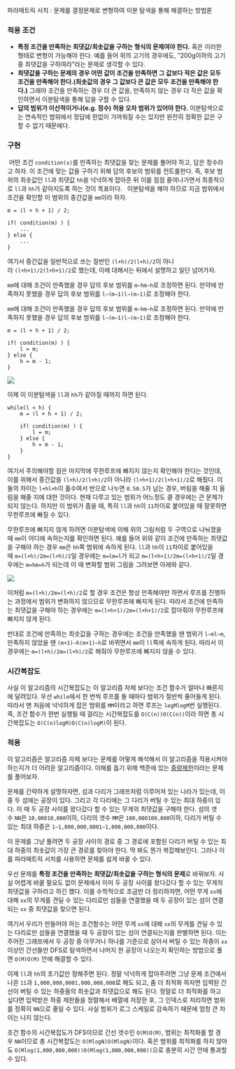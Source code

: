 파라매트릭 서치 : 문제를 결정문제로 변형하여 이분 탐색을 통해 해결하는 방법론

### 적용 조건
- **특정 조건을 만족하는 최댓값/최솟값을 구하는 형식의 문제여야 한다.** 혹은 이러한 형태로 변형이 가능해야 한다. 예를 들어 위의 고기의 경우에도, “200g이하의 고기 중 최댓값을 구하여라”라는 문제로 생각할 수 있다.
- **최댓값을 구하는 문제의 경우 어떤 값이 조건을 만족하면 그 값보다 작은 값은 모두 조건을 만족해야 한다.(최솟값의 경우 그 값보다 큰 값은 모두 조건을 만족해야 한다.)** 그래야 조건을 만족하는 경우 더 큰 값을, 만족하지 않는 경우 더 작은 값을 확인하면서 이분탐색을 통해 답을 구할 수 있다.
- **답의 범위가 이산적이거나(e.g. 정수) 허용 오차 범위가 있어야 한다.** 이분탐색으로는 연속적인 범위에서 정답에 한없이 가까워질 수는 있지만 완전히 정확한 값은 구할 수 없기 때문에다.

### 구현
 어떤 조건 `condition(x)`를 만족하는 최댓값을 찾는 문제를 풀어야 하고, 답은 정수라고 하자. 이 조건에 맞는 값을 구하기 위해 답의 후보의 범위를 컨트롤한다. 즉, 후보 범위의 최솟값인 `ll`과 최댓값 `hh`을 넉넉하게 잡아준 뒤 이를 점점 줄여나가면서 최종적으로 `ll`과 `hh`가 같아지도록 하는 것이 목표이다.
 
이분탐색을 해야 하므로 지금 범위에서 조건을 확인할 이 범위의 중간값을 `mm`이라 하자.

```
m = (l + h + 1) / 2;

if( condition(m) ) {
    ...
} else {
    ...
}
```

여기서 중간값을 일반적으로 쓰는 절반인 `(l+h)/2(l+h)/2`이 아니라 `(l+h+1)/2(l+h+1)/2`로 했는데, 이에 대해서는 뒤에서 설명하고 일단 넘어가자.

`mm`에 대해 조건이 만족했을 경우 답의 후보 범위를 `m∼hm∼h`로 조정하면 된다. 만약에 만족하지 못했을 경우 답의 후보 범위를 `l∼(m−1)l∼(m−1)`로 조정해야 한다.

`mm`에 대해 조건이 만족했을 경우 답의 후보 범위를 `m∼hm∼h`로 조정하면 된다. 만약에 만족하지 못했을 경우 답의 후보 범위를 `l∼(m−1)l∼(m−1)`로 조정해야 한다.

```
m = (l + h + 1) / 2;

if( condition(m) ) {
    l = m;
} else {
    h = m - 1;
}
```

![](https://ialy1595.github.io/images/parametric_search/cond0.png#center75)

이제 이 이분탐색을 `ll`과 `hh`가 같아질 때까지 하면 된다.

```
while(l < h) {
    m = (l + h + 1) / 2;

    if( condition(m) ) {
        l = m;
    } else {
        h = m - 1;
    }
}
```

여기서 주의해야할 점은 마지막에 무한루프에 빠지지 않는지 확인해야 한다는 것인데, 이를 위해서 중간값을 `(l+h)/2(l+h)/2`이 아니라 `(l+h+1)/2(l+h+1)/2`로 해줬다. 이 둘의 차이는 `l+hl+h`이 홀수여서 반으로 나누면 `0.50.5`가 남는 경우, 버림을 해줄 지 올림을 해줄 지에 대한 것이다. 현재 다루고 있는 범위가 어느정도 클 경우에는 큰 문제가 되지 않는다. 하지만 이 범위가 좁을 때, 특히 `ll`과 `hh`이 `11`차이로 붙어있을 때 잘못하면 무한루프에 빠질 수 있다.

무한루프에 빠지지 않게 하려면 이분탐색에 의해 위의 그림처럼 두 구역으로 나눠졌을 때 `mm`이 어디에 속하는지를 확인하면 된다. 예를 들어 위와 같이 조건에 만족하는 최댓값을 구해야 하는 경우 `mm`은 `hh`쪽 범위에 속하게 된다. `ll`과 `hh`이 `11`차이로 붙어있을 때 `m=(l+h)/2m=(l+h)/2`일 경우에는 `m=lm=l`가 되고 `m=(l+h+1)/2m=(l+h+1)/2`일 경우에는 `m=hm=h`가 되는데 이 때 변화할 범위 그림을 그려보면 아래와 같다.

![](https://ialy1595.github.io/images/parametric_search/cond1.png#center75)

이처럼 `m=(l+h)/2m=(l+h)/2`로 할 경우 조건은 항상 만족해야만 하면서 루프를 진행하는 과정에서 범위가 변화하지 않으므로 무한루프에 빠지게 된다. 따라서 조건에 만족하는 최댓값을 구해야 하는 경우에는 `m=(l+h+1)/2m=(l+h+1)/2`로 잡아줘야 무한루프에 빠지지 않게 된다.

반대로 조건에 만족하는 최솟값을 구하는 경우에는 조건을 만족했을 땐 범위가 `l∼ml∼m`, 만족하지 않았을 땐 `(m+1)∼h(m+1)∼h`로 바뀌면서 `mm`이 `ll`쪽에 속하게 된다. 따라서 이 경우에는 `m=(l+h)/2m=(l+h)/2`로 해줘야 무한루프에 빠지지 않을 수 있다.

### 시간복잡도

사실 이 알고리즘의 시간복잡도는 이 알고리즘 자체 보다는 조건 함수가 얼마나 빠른지에 달려있다. 우선 `while`에서 한 번씩 루프를 돌 때마다 범위가 절반씩 줄어들게 된다. 따라서 맨 처음에 넉넉하게 잡은 범위를 `MM`이라고 하면 루프는 `logMlog⁡M`번 실행된다. 즉, 조건 함수가 한번 실행될 때 걸리는 시간복잡도를 `O(C(n))O(C(n))`이라 하면 총 시간복잡도는 `O(C(n)logM)O(C(n)log⁡M)`이 된다.

### 적용

이 알고리즘은 알고리즘 자체 보다는 문제를 어떻게 해석해서 이 알고리즘을 적용시켜야 하는지가 더 어려운 알고리즘이다. 이해를 돕기 위해 백준에 있는 [중량제한](https://www.acmicpc.net/problem/1939)이라는 문제를 풀어보자.

문제를 간략하게 설명하자면, 섬과 다리가 그래프처럼 이루어져 있는 나라가 있는데, 이 중 두 섬에는 공장이 있다. 그리고 각 다리에는 그 다리가 버틸 수 있는 최대 하중이 있다. 이 때 두 공장 사이를 왔다갔다 할 수 있는 무게의 최댓값을 구해야 한다. 섬의 갯수 `NN`은 `10,00010,000`이하, 다리의 갯수 `MM`은 `100,000100,000`이하, 다리가 버틸 수 있는 최대 하중은 `1∼1,000,000,0001∼1,000,000,000`이다.

이 문제를 그냥 풀려면 두 공장 사이의 경로 중 그 경로에 포함된 다리가 버틸 수 있는 최대 하중의 최솟값이 가장 큰 경로를 찾아야 한다. 딱 봐도 뭔가 복잡해보인다. 그러나 이를 파라매트릭 서치를 사용하면 문제를 쉽게 바꿀 수 있다.

우선 문제를 **특정 조건을 만족하는 최댓값/최솟값을 구하는 형식의 문제**로 바꿔보자. 사실 어렵게 바꿀 필요도 없이 문제에서 이미 두 공장 사이를 왔다갔다 할 수 있는 무게의 최댓값을 구하라고 하긴 했다. 이를 수학적으로 조금만 더 정리하자면, 어떤 무게 `xx`에 대해 `xx`의 무게를 견딜 수 있는 다리로만 섬들을 연결했을 때 두 공장이 있는 섬이 연결되는 `xx` 중 최댓값을 찾으면 된다.

여기서 우리가 만들어야 하는 조건함수는 어떤 무게 `xx`에 대해 `xx`의 무게를 견딜 수 있는 다리로만 섬들을 연결했을 때 두 공장이 있는 섬이 연결되는지를 판별하면 된다. 이는 주어진 그래프에서 두 공장 중 아무거나 하나를 기준으로 삼아서 버틸 수 있는 하중이 `xx`이상인 간선들만 DFS로 탐색하면서 나머지 한 공장이 나오는지 확인하는 방법으로 풀면 `O(M)O(M)` 안에 해결할 수 있다.

이제 `ll`과 `hh`의 초기값만 정해주면 된다. 정말 넉넉하게 잡아주려면 그냥 문제 조건에서 나온 `11`과 `1,000,000,0001,000,000,000`로 해도 되고, 좀 더 최적화 하자면 입력된 간선이 버틸 수 있는 하중들의 최솟값과 최댓값으로 해도 된다. 정말로 더 최적화를 하고 싶다면 입력받은 하중 제한들을 정렬해서 배열에 저장한 후, 그 인덱스로 처리하면 범위를 정확히 `NN`으로 줄일 수 있다. 사실 범위가 로그 스케일로 감속하기 때문에 엄청 큰 차이는 나지 않는다.

조건 함수의 시간복잡도가 DFS이므로 간선 갯수인 `O(M)O(M)`, 범위는 최적화를 할 경우 `NN`이므로 총 시간복잡도는 `O(MlogN)O(Mlog⁡N)`이다. 혹은 범위를 최적화를 하지 않아도 `O(Mlog(1,000,000,000))O(Mlog⁡(1,000,000,000))`으로 충분히 시간 안에 통과할 수 있다.